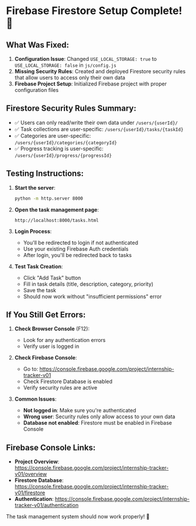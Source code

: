 # Firebase Firestore Setup Complete! 🎉

## What Was Fixed:

1. **Configuration Issue**: Changed `USE_LOCAL_STORAGE: true` to `USE_LOCAL_STORAGE: false` in `js/config.js`
2. **Missing Security Rules**: Created and deployed Firestore security rules that allow users to access only their own data
3. **Firebase Project Setup**: Initialized Firebase project with proper configuration files

## Firestore Security Rules Summary:
- ✅ Users can only read/write their own data under `/users/{userId}/`
- ✅ Task collections are user-specific: `/users/{userId}/tasks/{taskId}`
- ✅ Categories are user-specific: `/users/{userId}/categories/{categoryId}`
- ✅ Progress tracking is user-specific: `/users/{userId}/progress/{progressId}`

## Testing Instructions:

1. **Start the server**:
   ```bash
   python -m http.server 8000
   ```

2. **Open the task management page**:
   ```
   http://localhost:8000/tasks.html
   ```

3. **Login Process**:
   - You'll be redirected to login if not authenticated
   - Use your existing Firebase Auth credentials
   - After login, you'll be redirected back to tasks

4. **Test Task Creation**:
   - Click "Add Task" button
   - Fill in task details (title, description, category, priority)
   - Save the task
   - Should now work without "insufficient permissions" error

## If You Still Get Errors:

1. **Check Browser Console** (F12):
   - Look for any authentication errors
   - Verify user is logged in

2. **Check Firebase Console**:
   - Go to: https://console.firebase.google.com/project/internship-tracker-v01
   - Check Firestore Database is enabled
   - Verify security rules are active

3. **Common Issues**:
   - **Not logged in**: Make sure you're authenticated
   - **Wrong user**: Security rules only allow access to your own data
   - **Database not enabled**: Firestore must be enabled in Firebase Console

## Firebase Console Links:
- **Project Overview**: https://console.firebase.google.com/project/internship-tracker-v01/overview
- **Firestore Database**: https://console.firebase.google.com/project/internship-tracker-v01/firestore
- **Authentication**: https://console.firebase.google.com/project/internship-tracker-v01/authentication

The task management system should now work properly! 🚀
